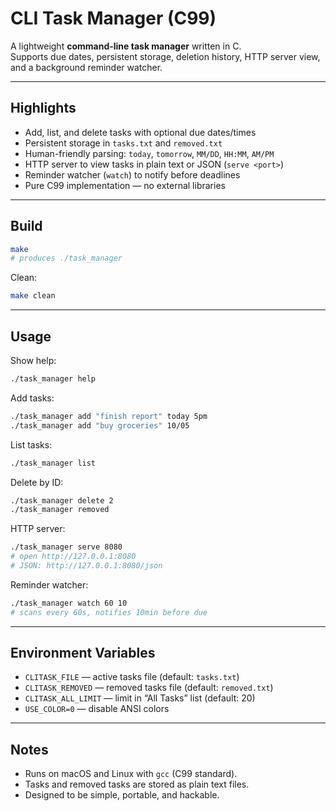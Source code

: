 # CLI Task Manager (C99)

A lightweight **command-line task manager** written in C.  
Supports due dates, persistent storage, deletion history, HTTP server view, and a background reminder watcher.

---

## Highlights
- Add, list, and delete tasks with optional due dates/times  
- Persistent storage in `tasks.txt` and `removed.txt`  
- Human-friendly parsing: `today`, `tomorrow`, `MM/DD`, `HH:MM`, `AM/PM`  
- HTTP server to view tasks in plain text or JSON (`serve <port>`)  
- Reminder watcher (`watch`) to notify before deadlines  
- Pure C99 implementation — no external libraries  

---

## Build

```bash
make
# produces ./task_manager
```

Clean:
```bash
make clean
```

---

## Usage

Show help:
```bash
./task_manager help
```

Add tasks:
```bash
./task_manager add "finish report" today 5pm
./task_manager add "buy groceries" 10/05
```

List tasks:
```bash
./task_manager list
```

Delete by ID:
```bash
./task_manager delete 2
./task_manager removed
```

HTTP server:
```bash
./task_manager serve 8080
# open http://127.0.0.1:8080
# JSON: http://127.0.0.1:8080/json
```

Reminder watcher:
```bash
./task_manager watch 60 10
# scans every 60s, notifies 10min before due
```

---

## Environment Variables

- `CLITASK_FILE` — active tasks file (default: `tasks.txt`)  
- `CLITASK_REMOVED` — removed tasks file (default: `removed.txt`)  
- `CLITASK_ALL_LIMIT` — limit in “All Tasks” list (default: 20)  
- `USE_COLOR=0` — disable ANSI colors  

---

## Notes

- Runs on macOS and Linux with `gcc` (C99 standard).  
- Tasks and removed tasks are stored as plain text files.  
- Designed to be simple, portable, and hackable.  
